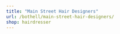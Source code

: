 ```yaml
---
title: "Main Street Hair Designers"
url: /bothell/main-street-hair-designers/
shop: hairdresser
---
```

